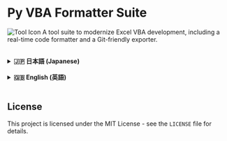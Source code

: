 # Py VBA Formatter Suite

![Tool Icon](https://github.com/user-attachments/asset47a2b437-be64-4e21-a10f-6a7d7e98b405)
A tool suite to modernize Excel VBA development, including a real-time code formatter and a Git-friendly exporter.

<br>

<details>
<summary><strong>🇯🇵 日本語 (Japanese)</strong></summary>

---

**Py VBA Formatter Suite** は、Pythonで開発された、Excel VBAのコーディングとバージョン管理を近代化するためのツール群です。

VBA開発における「コード整形の手間」と「バージョン管理の難しさ」という2つの大きな課題を解決し、開発者がより創造的な作業に集中できる環境を提供します。

### ツール一覧

このスイートには、以下の2つのツールが含まれています。

#### 1. Active VBA Formatter (リアルタイム・フォーマッター)
バックグラウンドで起動し、現在作業中のExcelファイルを常時監視します。VBEでコードを保存 (`Ctrl+S`) するたびに、**瞬時にコードのインデントを美しく整形**します。手動でのインデント調整から解放され、思考を中断することなくコーディングを続けられます。

**[>> Active VBA Formatter の詳細はこちら](./active_vba_formatter/README.md)**

#### 2. VBA Exporter (VBA-Git連携ツール)
![VBA Exporter](https://github.com/user-attachments/asseta0293b79-7e86-4b7c-9ab1-4a391d822cee)

Excelファイル内のVBAプロジェクト（標準モジュール、クラス、フォーム）を、**個別のテキストファイルとして一括でエクスポート**します。エクスポートされたファイルはGitなどのバージョン管理システムで差分を明確に追跡できるため、チームでの共同開発や変更履歴の管理が格段に容易になります。エクスポート時には自動でコード整形も行われます。

**[>> VBA Exporter の詳細はこちら](./vba_exporter/README.md)**

### プロジェクトの目的

このプロジェクトは、VBAという強力なツールを、現代的な開発プラクティスと融合させることを目指しています。

-   **品質向上**: 整形されたコードは可読性が高く、バグの発見を容易にします。
-   **生産性向上**: 面倒な手作業を自動化し、開発者が本来の業務に集中できるようにします。
-   **共同作業の円滑化**: Gitを用いたバージョン管理を可能にし、チーム開発の基盤を整えます。

---

</details>

<br>

<details>
<summary><strong>🇬🇧 English (英語)</strong></summary>

---

**Py VBA Formatter Suite** is a collection of tools developed in Python to modernize Excel VBA coding and version control.

It solves two major challenges in VBA development—the hassle of code formatting and the difficulty of version control—providing an environment where developers can focus on more creative tasks.

### Tools Overview

This suite includes the following two tools:

#### 1. Active VBA Formatter (Real-time Formatter)
Runs in the background and constantly monitors the Excel file you are currently working on. Every time you save your code in the VBE (`Ctrl+S`), it **instantly formats the code indentation beautifully**. This frees you from manual indentation adjustments, allowing you to code without interrupting your train of thought.

**[>> Click here for Active VBA Formatter details](./active_vba_formatter/README.md)**

#### 2. VBA Exporter (VBA-Git Integration Tool)
![VBA Exporter](https://github.com/user-attachments/asseta0293b79-7e86-4b7c-9ab1-4a391d822cee)

Exports the entire VBA project (standard modules, classes, forms) from an Excel file into **individual text files**. These exported files can be clearly tracked for differences in version control systems like Git, making team collaboration and change history management significantly easier. Code formatting is also performed automatically during export.

**[>> Click here for VBA Exporter details](./vba_exporter/README.md)**

### Project Goal

This project aims to merge the powerful tool of VBA with modern development practices.

-   **Improved Quality**: Well-formatted code is highly readable and makes bug detection easier.
-   **Increased Productivity**: Automates tedious manual tasks, allowing developers to concentrate on their primary work.
-   **Smoother Collaboration**: Enables version control using Git, laying the groundwork for team development.

---

</details>

<br>

## License

This project is licensed under the MIT License - see the `LICENSE` file for details.